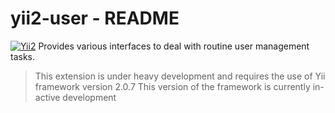 # yii2-user - README
[![Yii2](https://img.shields.io/badge/Powered_by-Yii_Framework-green.svg?style=flat)](http://www.yiiframework.com/)
Provides various interfaces to deal with routine user management tasks.

> This extension is under heavy development and requires the use of Yii framework version 2.0.7
> This version of the framework is currently in-active development  
> 
